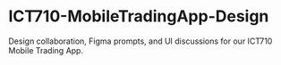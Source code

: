 # ICT710-MobileTradingApp-Design
Design collaboration, Figma prompts, and UI discussions for our ICT710 Mobile Trading App.
